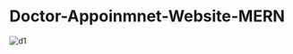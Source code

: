 # Doctor-Appoinmnet-Website-MERN

![d1](https://user-images.githubusercontent.com/83782334/208255250-73251e43-27aa-4e4b-a50c-bf686edd79d1.PNG)
